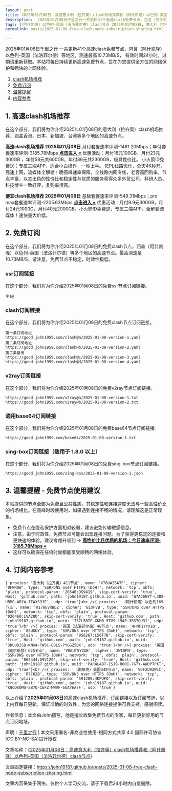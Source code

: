 ```yaml
---
layout: post
title: 2025年01月08日：高速意大利（拉齐奥）clash机场推荐和（阿什凯隆）以色列-英国（法洛菲尔德）clash节点
description:  2025年01月08日千里之行一共更新41个高速clash免费节点，包含（阿什凯隆）以色列-英国（法洛菲尔德）等地区，测速最高10.73MB/S， 有效时间24小时，过期请重新获取。本站将每日持续更新高速免费节点，旨在为您提供全方位的网络保护和畅快的上网体验
tags: [（阿什凯隆）以色列-英国（法洛菲尔德）clash节点 2025年01月08日, 意大利（拉齐奥）高速clashclash机场推荐 2025年01月08日]
permalink: posts/2025-01-08-free-clash-node-subscription-sharing.html

---
```



2025年01月08日[千里之行](https://john19187.github.io) 一共更新41个高速clash免费节点，包含（阿什凯隆）以色列-英国（法洛菲尔德）等地区，测速最高10.73MB/S， 有效时间24小时，过期请重新获取。本站将每日持续更新高速免费节点，旨在为您提供全方位的网络保护和畅快的上网体验。

1. [clash机场推荐](#1-高速clash机场推荐)
2. [免费订阅](#2-免费订阅)
3. [温馨提醒](#3-温馨提醒---免费节点使用建议)
4. [内容参考](#4-订阅内容参考)

## 1. 高速clash机场推荐

在这个部分，我们将为你介绍2025年01月08日的意大利（拉齐奥）clash机场推荐，涵盖香港、日本、新加坡、台湾等多个地区的高速节点。

<div class="good cat1"><strong>高速clash机场推荐 2025年01月08日</strong> 月付套餐速率评测-1461.20Mbps；年付套餐速率评测-3185.78Mbps <strong><a href="https://good.john1959.com/lepl/2025-01-08" target="_blank">点击进入 «</a></strong> 优惠活动：月付18元100GB，月付23元300GB ，年付58元共600GB，年付86元共2300GB，极具性价比。 小火箭ID免费送；专属三端APP，适合小白操作，一秒上手。 IEPL线路优化，全天4K秒开，高速上网，流媒体全解锁！晚高峰速率保障，全线路内网专线，老客高回购率，节点丰富，以其出色的性价比和稳定性与优质的服务获得众多外贸公司、科研人员、科技博主一致好评，复购率很高。</div><div class="good cat2">

<strong>便宜clash机场推荐 2025年01月08日</strong> 基础套餐速率评测-549.31Mbps；pro max套餐速率评测-2205.63Mbps <strong><a href="https://good.john1959.com/cheap/2025-01-08" target="_blank">点击进入 «</a></strong> 优惠活动：月付9.9元300GB，月付24元1000G，月付40元2000GB，小火箭ID免费送，专属三端APP，全解锁流媒体！速快量大价低。</div>

## 2. 免费订阅

在这个部分，我们将为你介绍2025年01月08日的免费clash节点，涵盖（阿什凯隆）以色列-英国（法洛菲尔德）等多个地区的高速节点。最高测速是10.73MB/S，请注意，免费节点不稳定，时效性极低。

### ssr订阅链接

在这个部分，我们将为你介绍2025年01月08日的免费ssr节点订阅链接。

```
字1@
```

### clash订阅链接

在这个部分，我们将为你介绍2025年01月08日的免费clash节点订阅链接。

```
第一条订阅地址
https://good.john1959.com/clash@a/2025-01-08-version-1.yaml
第二条订阅地址
https://good.john1959.com/clash@b/2025-01-08-version-2.yaml
第二条备用
https://good.john1959.com/clash@c/2025-01-08-version-3.yaml
https://good.john1959.com/clash@d/2025-01-08-version-4.yaml
```

### v2ray订阅链接

在这个部分，我们将为你介绍2025年01月08日的免费v2ray节点订阅链接。

```
https://good.john1959.com/v2ray@a/2025-01-08-version-1.txt
https://good.john1959.com/v2ray@b/2025-01-08-version-2.txt
```

### 通用base64订阅链接

在这个部分，我们将为你介绍2025年01月08日的免费base64节点订阅链接。

```
https://good.john1959.com/base64/2025-01-08-version-1.txt
```

### sing-box订阅链接（适用于 1.8.0 以上）

在这个部分，我们将为你介绍2025年01月08日的免费sing-box节点订阅链接。

```
https://good.john1959.com/sing-box/2025-01-08-version-1.json
```

## 3. 温馨提醒 - 免费节点使用建议

本站提供的节点全部为免费且公共性质，其稳定性和连接速度无法与一些高性价比的机场相比。在高峰时段使用时，如果遇到连接不畅的情况，请理解这是正常现象。

- 免费节点在隐私保护方面相对较弱，建议避免传输敏感信息。
- 注意，由于时效性，免费节点可能会出现连接问题。为了获得更稳定的连接和更快速的体验，建议考虑升级到 → <strong>[高性价比且优质的机场：今日速率评测- 3185.78Mbps «](https://good.john1959.com/lepl/2025-01-08)</strong>
- 这样可以确保在任何时候都能享受顺畅的网络体验。

## 4. 订阅内容参考

```
{ proxies: '意大利（拉齐奥）411节点', name: 'XT6UAZ6A7F', cipher: '0FWROW', type: 'SSR/DNS over HTTPS (DoH)', network: 'tcp', obfs: 'plain', protocol-param: '26546:DS9419', skip-cert-verify: 'true', Host: 'github.com', path: 'john19187.github.io', uuid: 'W7AC6NYT-L3D8-UBMG-AR1W-ITWXS9JE', udp: 'true'}<br />{ proxies: '（阿什凯隆）以色列169节点', name: 'R178EVRBDZ', cipher: '8IXPVB', type: 'SSR/DNS over HTTPS (DoH)', network: 'tcp', obfs: 'plain', protocol-param: '026460:LVA28O', skip-cert-verify: 'true', Host: 'github.com', path: 'john19187.github.io', uuid: 'I57L58IF-XKM0-5TV9-L9AP-3RS7QU31', udp: 'true'}<br />{ proxies: '英国（法洛菲尔德）48节点', name: '4HNF1YYX1Q', cipher: '8SUGUY', type: 'SSR/DNS over HTTPS (DoH)', network: 'tcp', obfs: 'plain', protocol-param: '956267:L56T7B', skip-cert-verify: 'true', Host: 'github.com', path: 'john19187.github.io', uuid: '3DUUDJSB-KNX4-TW5C-8BLS-PYGGZ5DX', udp: 'true'}<br />{ proxies: '英国（威尔斯登）625节点', name: 'V0BUT5YZUB', cipher: '3WIOPN', type: 'SSR/DNS over HTTPS (DoH)', network: 'tcp', obfs: 'plain', protocol-param: '862444:G9V120', skip-cert-verify: 'true', Host: 'github.com', path: 'john19187.github.io', uuid: 'PAR4L4B7-ISJ9-R0RI-7G7Y-AWDP7PXT', udp: 'true'}<br />{ proxies: '（南帕克）美国349节点', name: 'VGF2U92W5C', cipher: 'R7CH2B', type: 'SSR/DNS over HTTPS (DoH)', network: 'tcp', obfs: 'plain', protocol-param: '591280:4KPUFO', skip-cert-verify: 'true', Host: 'github.com', path: 'john19187.github.io', uuid: 'K8ODKOMU-S87Q-1GFZ-HWVF-6UAY6A7F', udp: 'true'}
```

以上介绍了<strong>2025年01月08日</strong>的高速clash机场推荐、订阅链接以及订阅节选，以上内容每日更新，保证准确的时效性，为您的网络连接提供可靠支持，感谢阅读。

作者信息：本文由John撰写，他是擅长收集免费节点的专家，每日更新好用的节点订阅地址。

声明：[千里之行](https://john19187.github.io) | 本文采用署名-非商业性使用-相同方式共享 4.0 国际许可协议[CC BY-NC-SA]进行授权

文章名称：《[2025年01月08日：高速意大利（拉齐奥）clash机场推荐和（阿什凯隆）以色列-英国（法洛菲尔德）clash节点](https://john19187.github.io/posts/2025-01-08-free-clash-node-subscription-sharing.html)》

文章固定链接：https://john19187.github.io/posts/2025-01-08-free-clash-node-subscription-sharing.html

文章内容采集于网络，仅供个人学习交流，请于下载后24小时内自觉删除。
